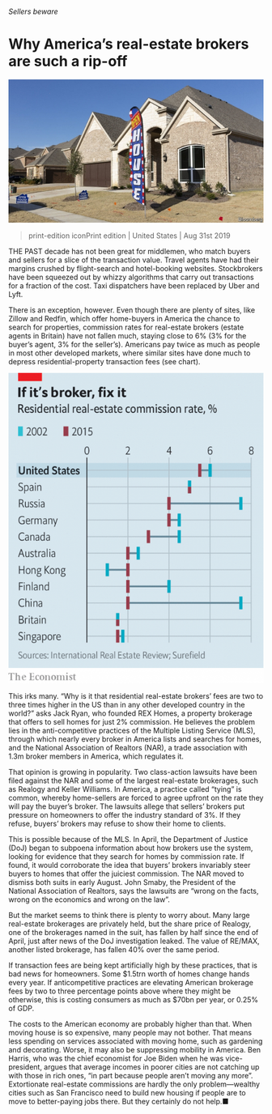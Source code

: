 ###### Sellers beware

# Why America’s real-estate brokers are such a rip-off 

![image](images/20190831_USP504.jpg) 

> print-edition iconPrint edition | United States | Aug 31st 2019 

THE PAST decade has not been great for middlemen, who match buyers and sellers for a slice of the transaction value. Travel agents have had their margins crushed by flight-search and hotel-booking websites. Stockbrokers have been squeezed out by whizzy algorithms that carry out transactions for a fraction of the cost. Taxi dispatchers have been replaced by Uber and Lyft. 

There is an exception, however. Even though there are plenty of sites, like Zillow and Redfin, which offer home-buyers in America the chance to search for properties, commission rates for real-estate brokers (estate agents in Britain) have not fallen much, staying close to 6% (3% for the buyer’s agent, 3% for the seller’s). Americans pay twice as much as people in most other developed markets, where similar sites have done much to depress residential-property transaction fees (see chart). 

![image](images/20190831_USC977.png) 

This irks many. “Why is it that residential real-estate brokers’ fees are two to three times higher in the US than in any other developed country in the world?” asks Jack Ryan, who founded REX Homes, a property brokerage that offers to sell homes for just 2% commission. He believes the problem lies in the anti-competitive practices of the Multiple Listing Service (MLS), through which nearly every broker in America lists and searches for homes, and the National Association of Realtors (NAR), a trade association with 1.3m broker members in America, which regulates it. 

That opinion is growing in popularity. Two class-action lawsuits have been filed against the NAR and some of the largest real-estate brokerages, such as Realogy and Keller Williams. In America, a practice called “tying” is common, whereby home-sellers are forced to agree upfront on the rate they will pay the buyer’s broker. The lawsuits allege that sellers’ brokers put pressure on homeowners to offer the industry standard of 3%. If they refuse, buyers’ brokers may refuse to show their home to clients. 

This is possible because of the MLS. In April, the Department of Justice (DoJ) began to subpoena information about how brokers use the system, looking for evidence that they search for homes by commission rate. If found, it would corroborate the idea that buyers’ brokers invariably steer buyers to homes that offer the juiciest commission. The NAR moved to dismiss both suits in early August. John Smaby, the President of the National Association of Realtors, says the lawsuits are “wrong on the facts, wrong on the economics and wrong on the law”. 

But the market seems to think there is plenty to worry about. Many large real-estate brokerages are privately held, but the share price of Realogy, one of the brokerages named in the suit, has fallen by half since the end of April, just after news of the DoJ investigation leaked. The value of RE/MAX, another listed brokerage, has fallen 40% over the same period. 

If transaction fees are being kept artificially high by these practices, that is bad news for homeowners. Some $1.5trn worth of homes change hands every year. If anticompetitive practices are elevating American brokerage fees by two to three percentage points above where they might be otherwise, this is costing consumers as much as $70bn per year, or 0.25% of GDP. 

The costs to the American economy are probably higher than that. When moving house is so expensive, many people may not bother. That means less spending on services associated with moving home, such as gardening and decorating. Worse, it may also be suppressing mobility in America. Ben Harris, who was the chief economist for Joe Biden when he was vice-president, argues that average incomes in poorer cities are not catching up with those in rich ones, “in part because people aren’t moving any more”. Extortionate real-estate commissions are hardly the only problem—wealthy cities such as San Francisco need to build new housing if people are to move to better-paying jobs there. But they certainly do not help.■ 

